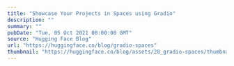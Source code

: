 ```yaml
---
title: "Showcase Your Projects in Spaces using Gradio"
description: ""
summary: ""
pubDate: "Tue, 05 Oct 2021 00:00:00 GMT"
source: "Hugging Face Blog"
url: "https://huggingface.co/blog/gradio-spaces"
thumbnail: "https://huggingface.co/blog/assets/28_gradio-spaces/thumbnail.png"
---
```


